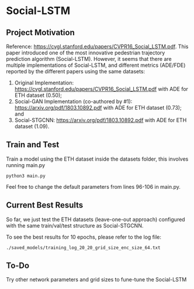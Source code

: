 # Social-LSTM

## Project Motivation
Reference: https://cvgl.stanford.edu/papers/CVPR16_Social_LSTM.pdf. 
This paper introduced one of the most innovative pedestrian trajectory prediction algorithm (Social-LSTM). 
However, it seems that there are multiple implementations of Social-LSTM,
and different metrics (ADE/FDE) reported by the different papers using the same datasets:
  
  1. Original Implementation: https://cvgl.stanford.edu/papers/CVPR16_Social_LSTM.pdf with ADE for ETH dataset (0.50);
  2. Social-GAN Implementation (co-authored by #1): https://arxiv.org/pdf/1803.10892.pdf with ADE for ETH dataset (0.73); and
  3. Social-STGCNN: https://arxiv.org/pdf/1803.10892.pdf with ADE for ETH dataset (1.09).

## Train and Test

Train a model using the ETH dataset inside the datasets folder, this involves running main.py

```
python3 main.py
```

Feel free to change the default parameters from lines 96-106 in main.py. 

## Current Best Results
So far, we just test the ETH datasets (leave-one-out approach) configured with the same train/val/test structure as Social-STGCNN.

To see the best results for 10 epochs, please refer to the log file: 

```
./saved_models/training_log_20_20_grid_size_enc_size_64.txt
```

## To-Do
Try other network parameters and grid sizes to fune-tune the Social-LSTM
